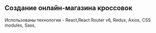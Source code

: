 Создание онлайн-магазина кроссовок 
--
Использованы технологии - React,React Router v6, Redux, Axios, CSS modules, Sass, 

